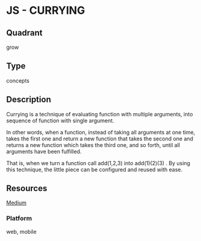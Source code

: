 # JS - CURRYING

## Quadrant
grow

## Type
concepts

## Description
Currying is a technique of evaluating function with multiple arguments, into sequence of function with single argument.

In other words, when a function, instead of taking all arguments at one time, takes the first one and return a new function that takes the second one and returns a new function which takes the third one, and so forth, until all arguments have been fulfilled.

That is, when we turn a function call add(1,2,3) into add(1)(2)(3) . By using this technique, the little piece can be configured and reused with ease.
## Resources
[Medium](https://medium.com/@kbrainwave/currying-in-javascript-ce6da2d324fe)


### Platform
web, mobile
